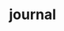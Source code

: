 # journal 
                                            
                                                            
                                                                                                                                                                        
                                                            
                                                                                  
                                                                                      
                                                           
                                                                  
